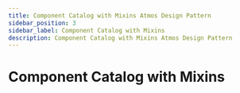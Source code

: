 ```yaml
---
title: Component Catalog with Mixins Atmos Design Pattern
sidebar_position: 3
sidebar_label: Component Catalog with Mixins
description: Component Catalog with Mixins Atmos Design Pattern
---
```


# Component Catalog with Mixins
